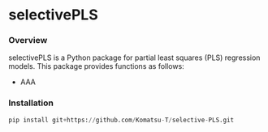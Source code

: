 # selectivePLS

### Overview
selectivePLS is a Python package for partial least squares (PLS) regression models. This package provides functions as follows:
* AAA

### Installation
```python
pip install git+https://github.com/Komatsu-T/selective-PLS.git
```
